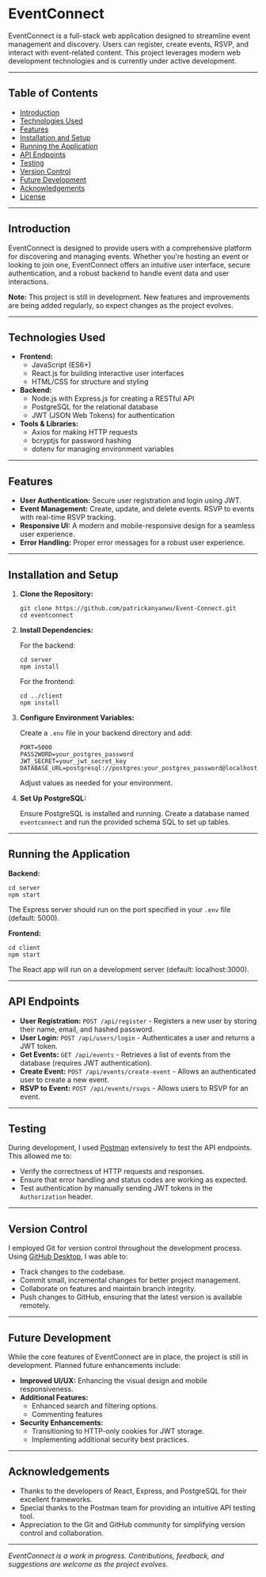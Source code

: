 <body>
  <h1>EventConnect</h1>
  <p>EventConnect is a full-stack web application designed to streamline event management and discovery. Users can register, create events, RSVP, and interact with event-related content. This project leverages modern web development technologies and is currently under active development.</p>

  <hr>

<h2>Table of Contents</h2>
  <ul>
    <li><a href="#introduction">Introduction</a></li>
    <li><a href="#technologies-used">Technologies Used</a></li>
    <li><a href="#features">Features</a></li>
    <li><a href="#installation-and-setup">Installation and Setup</a></li>
    <li><a href="#running-the-application">Running the Application</a></li>
    <li><a href="#api-endpoints">API Endpoints</a></li>
    <li><a href="#testing">Testing</a></li>
    <li><a href="#version-control">Version Control</a></li>
    <li><a href="#future-development">Future Development</a></li>
    <li><a href="#acknowledgements">Acknowledgements</a></li>
    <li><a href="#license">License</a></li>
  </ul>

  <hr>

<h2 id="introduction">Introduction</h2>
  <p>EventConnect is designed to provide users with a comprehensive platform for discovering and managing events. Whether you're hosting an event or looking to join one, EventConnect offers an intuitive user interface, secure authentication, and a robust backend to handle event data and user interactions.</p>
  <p><strong>Note:</strong> This project is still in development. New features and improvements are being added regularly, so expect changes as the project evolves.</p>

  <hr>

<h2 id="technologies-used">Technologies Used</h2>
  <ul>
    <li><strong>Frontend:</strong>
      <ul>
        <li>JavaScript (ES6+)</li>
        <li>React.js for building interactive user interfaces</li>
        <li>HTML/CSS for structure and styling</li>
      </ul>
    </li>
    <li><strong>Backend:</strong>
      <ul>
        <li>Node.js with Express.js for creating a RESTful API</li>
        <li>PostgreSQL for the relational database</li>
        <li>JWT (JSON Web Tokens) for authentication</li>
      </ul>
    </li>
    <li><strong>Tools &amp; Libraries:</strong>
      <ul>
        <li>Axios for making HTTP requests</li>
        <li>bcryptjs for password hashing</li>
        <li>dotenv for managing environment variables</li>
      </ul>
    </li>
  </ul>

  <hr>

<h2 id="features">Features</h2>
  <ul>
    <li><strong>User Authentication:</strong> Secure user registration and login using JWT.</li>
    <li><strong>Event Management:</strong> Create, update, and delete events. RSVP to events with real-time RSVP tracking.</li>
    <li><strong>Responsive UI:</strong> A modern and mobile-responsive design for a seamless user experience.</li>
    <li><strong>Error Handling:</strong> Proper error messages for a robust user experience.</li>
  </ul>

  <hr>

<h2 id="installation-and-setup">Installation and Setup</h2>
  <ol>
    <li>
      <strong>Clone the Repository:</strong>
      <pre><code>git clone https://github.com/patrickanyanwu/Event-Connect.git
cd eventconnect</code></pre>
    </li>
    <li>
      <strong>Install Dependencies:</strong>
      <p>For the backend:</p>
      <pre><code>cd server
npm install</code></pre>
      <p>For the frontend:</p>
      <pre><code>cd ../client
npm install</code></pre>
    </li>
    <li>
      <strong>Configure Environment Variables:</strong>
      <p>Create a <code>.env</code> file in your backend directory and add:</p>
      <pre><code>PORT=5000
PASS2WORD=your_postgres_password
JWT_SECRET=your_jwt_secret_key
DATABASE_URL=postgresql://postgres:your_postgres_password@localhost:5432/eventconnect</code></pre>
      <p>Adjust values as needed for your environment.</p>
    </li>
    <li>
      <strong>Set Up PostgreSQL:</strong>
      <p>Ensure PostgreSQL is installed and running. Create a database named <code>eventconnect</code> and run the provided schema SQL to set up tables.</p>
    </li>
  </ol>

  <hr>

<h2 id="running-the-application">Running the Application</h2>
  <p><strong>Backend:</strong></p>
  <pre><code>cd server
npm start</code></pre>
  <p>The Express server should run on the port specified in your <code>.env</code> file (default: 5000).</p>
  <p><strong>Frontend:</strong></p>
  <pre><code>cd client
npm start</code></pre>
  <p>The React app will run on a development server (default: localhost:3000).</p>

  <hr>

<h2 id="api-endpoints">API Endpoints</h2>
  <ul>
    <li><strong>User Registration:</strong> <code>POST /api/register</code> - Registers a new user by storing their name, email, and hashed password.</li>
    <li><strong>User Login:</strong> <code>POST /api/users/login</code> - Authenticates a user and returns a JWT token.</li>
    <li><strong>Get Events:</strong> <code>GET /api/events</code> - Retrieves a list of events from the database (requires JWT authentication).</li>
    <li><strong>Create Event:</strong> <code>POST /api/events/create-event</code> - Allows an authenticated user to create a new event.</li>
    <li><strong>RSVP to Event:</strong> <code>POST /api/events/rsvps</code> - Allows users to RSVP for an event.</li>
  </ul>

  <hr>

<h2 id="testing">Testing</h2>
  <p>During development, I used <a href="https://www.postman.com/">Postman</a> extensively to test the API endpoints. This allowed me to:</p>
  <ul>
    <li>Verify the correctness of HTTP requests and responses.</li>
    <li>Ensure that error handling and status codes are working as expected.</li>
    <li>Test authentication by manually sending JWT tokens in the <code>Authorization</code> header.</li>
  </ul>
  <hr>

<h2 id="version-control">Version Control</h2>
  <p>I employed Git for version control throughout the development process. Using <a href="https://desktop.github.com/">GitHub Desktop</a>, I was able to:</p>
  <ul>
    <li>Track changes to the codebase.</li>
    <li>Commit small, incremental changes for better project management.</li>
    <li>Collaborate on features and maintain branch integrity.</li>
    <li>Push changes to GitHub, ensuring that the latest version is available remotely.</li>
  </ul>

  <hr>

<h2 id="future-development">Future Development</h2>
  <p>While the core features of EventConnect are in place, the project is still in development. Planned future enhancements include:</p>
  <ul>
    <li><strong>Improved UI/UX:</strong> Enhancing the visual design and mobile responsiveness.</li>
    <li><strong>Additional Features:</strong>
      <ul>
        <li>Enhanced search and filtering options.</li>
        <li>Commenting features</li>
      </ul>
    </li>
    <li><strong>Security Enhancements:</strong>
      <ul>
        <li>Transitioning to HTTP-only cookies for JWT storage.</li>
        <li>Implementing additional security best practices.</li>
      </ul>
    </li>
  </ul>

  <hr>

<h2 id="acknowledgements">Acknowledgements</h2>
  <ul>
    <li>Thanks to the developers of React, Express, and PostgreSQL for their excellent frameworks.</li>
    <li>Special thanks to the Postman team for providing an intuitive API testing tool.</li>
    <li>Appreciation to the Git and GitHub community for simplifying version control and collaboration.</li>
  </ul>

  <hr>

  <p><em>EventConnect is a work in progress. Contributions, feedback, and suggestions are welcome as the project evolves.</em></p>
</body>
